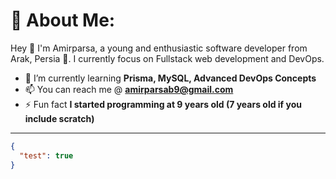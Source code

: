 # 💫 About Me:
Hey 👋 I'm Amirparsa, a young and enthusiastic software developer from Arak, Persia 🦁. I currently focus on Fullstack web development and DevOps.
- 🌱 I’m currently learning **Prisma, MySQL, Advanced DevOps Concepts**
- 📫 You can reach me @ **amirparsab9@gmail.com**
- ⚡ Fun fact **I started programming at 9 years old (7 years old if you include scratch)**

---
```json
{
  "test": true
}
```
